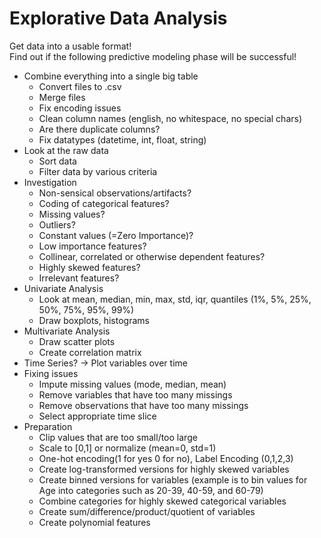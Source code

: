 # Explorative Data Analysis

Get data into a usable format!  
Find out if the following predictive modeling phase will be successful!

- Combine everything into a single big table
  - Convert files to .csv
  - Merge files
  - Fix encoding issues
  - Clean column names (english, no whitespace, no special chars)
  - Are there duplicate columns?
  - Fix datatypes (datetime, int, float, string)
- Look at the raw data
  - Sort data
  - Filter data by various criteria
- Investigation
  - Non-sensical observations/artifacts?
  - Coding of categorical features?
  - Missing values?
  - Outliers?
  - Constant values (=Zero Importance)?
  - Low importance features?
  - Collinear, correlated or otherwise dependent features?
  - Highly skewed features?
  - Irrelevant features?
- Univariate Analysis
  - Look at mean, median, min, max, std, iqr, quantiles (1%, 5%, 25%, 50%, 75%, 95%, 99%)
  - Draw boxplots, histograms
- Multivariate Analysis
  - Draw scatter plots
  - Create correlation matrix
- Time Series? -> Plot variables over time
- Fixing issues
  - Impute missing values (mode, median, mean)
  - Remove variables that have too many missings
  - Remove observations that have too many missings
  - Select appropriate time slice
- Preparation
  - Clip values that are too small/too large
  - Scale to [0,1] or normalize (mean=0, std=1)
  - One-hot encoding(1 for yes 0 for no), Label Encoding (0,1,2,3)
  - Create log-transformed versions for highly skewed variables
  - Create binned versions for variables (example is to bin values for Age into categories such as 20-39, 40-59, and 60-79)
  - Combine categories for highly skewed categorical variables
  - Create sum/difference/product/quotient of variables
  - Create polynomial features
